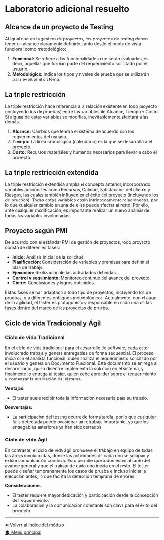 # Laboratorio adicional resuelto

## Alcance de un proyecto de Testing

Al igual que en la gestión de proyectos, los proyectos de testing deben tener un alcance claramente definido, tanto desde el punto de vista funcional como metodológico:

1. **Funcional:** Se refiere a las funcionalidades que serán evaluadas, es decir, aquellas que forman parte del requerimiento solicitado por el usuario.
2. **Metodológico:** Indica los tipos y niveles de prueba que se utilizarán para evaluar el sistema.

## La triple restricción

La triple restricción hace referencia a la relación existente en todo proyecto (incluyendo los de pruebas) entre las variables de Alcance, Tiempo y Costo. Si alguna de estas variables se modifica, inevitablemente afectará a las demás.

1. **Alcance:** Cambios que tendrá el sistema de acuerdo con los requerimientos del usuario.
2. **Tiempo:** La línea cronológica (calendario) en la que se desarrollará el proyecto.
3. **Costo:** Recursos materiales y humanos necesarios para llevar a cabo el proyecto.

## La triple restricción extendida

La triple restricción extendida amplía el concepto anterior, incorporando variables adicionales como Recursos, Calidad, Satisfacción del cliente y Riesgos, las cuales también influyen en el éxito del proyecto (incluyendo los de pruebas). Todas estas variables están intrínsecamente relacionadas, por lo que cualquier cambio en una de ellas puede afectar al resto. Por ello, ante cualquier modificación, es importante realizar un nuevo análisis de todas las variables involucradas.

## Proyecto según PMI

De acuerdo con el estándar PMI de gestión de proyectos, todo proyecto consta de diferentes fases:

- **Inicio:** Análisis inicial de la solicitud.
- **Planificación:** Consideración de variables y premisas para definir el plan de trabajo.
- **Ejecución:** Realización de las actividades definidas.
- **Control y seguimiento:** Monitoreo continuo del avance del proyecto.
- **Cierre:** Conclusiones y logros obtenidos.

Estas fases se han adaptado a todo tipo de proyectos, incluyendo los de pruebas, y a diferentes enfoques metodológicos. Actualmente, con el auge de la agilidad, el tester es protagonista y responsable en cada una de las fases dentro del marco de los proyectos de prueba.

## Ciclo de vida Tradicional y Ágil

### Ciclo de vida Tradicional

En el ciclo de vida tradicional para el desarrollo de software, cada actor involucrado trabaja y genera entregables de forma secuencial. El proceso inicia con el analista funcional, quien analiza el requerimiento solicitado por el usuario y genera un Documento Funcional. Este documento se entrega al desarrollador, quien diseña e implementa la solución en el sistema, y finalmente lo entrega al tester, quien debe aprender sobre el requerimiento y comenzar la evaluación del sistema.

**Ventajas:**  

- El tester suele recibir toda la información necesaria para su trabajo.

**Desventajas:**  

- La participación del testing ocurre de forma tardía, por lo que cualquier falla detectada puede ocasionar un retrabajo importante, ya que los entregables anteriores ya han sido cerrados.

### Ciclo de vida Ágil

En contraste, el ciclo de vida ágil promueve el trabajo en equipo de todas las áreas involucradas, donde las actividades de cada uno se solapan y existe comunicación continua. Esto permite que todos estén al tanto del avance general y que el trabajo de cada uno incida en el resto. El tester puede diseñar tempranamente los casos de prueba e incluso iniciar la ejecución antes, lo que facilita la detección temprana de errores.

**Consideraciones:**  

- El tester requiere mayor dedicación y participación desde la concepción del requerimiento.
- La colaboración y la comunicación constante son clave para el éxito del proyecto.

---

[⬅️ Volver al índice del módulo](../modulo6_gestion_proyectos_testing.md)  
[🏠 Menú principal](../README.md)
